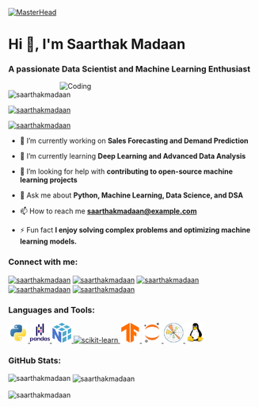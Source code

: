 [![MasterHead](https://user-images.githubusercontent.com/106918656/209438619-25091cdf-a126-4e95-a24c-5efdf8057606.gif)](https://github.com/SaarthakMadaan)

<h1 preced-align="center">Hi 👋, I'm Saarthak Madaan</h1>
<h3 preced-align="center">A passionate Data Scientist and Machine Learning Enthusiast</h3>

<img align="right" alt="Coding" width="400" src="https://camo.githubusercontent.com/19db51af5f90f1b152bc0b9078f5fe97053955be5074f03f17019c70345bdcdb/68747470733a2f2f6d69726f2e6d656469756d2e636f6d2f6d61782f313336302f302a37513379765349765f7430696f4a2d5a2e676966">

<p align="left"> <img src="https://komarev.com/ghpvc/?username=saarthakmadaan&label=Profile%20views&color=0e75b6&style=flat" alt="saarthakmadaan" /> </p>

<p align="left"> <a href="https://github.com/ryo-ma/github-profile-trophy"><img src="https://github-profile-trophy.vercel.app/?username=saarthakmadaan" alt="saarthakmadaan" /></a> </p>

<p align="left"> <a href="https://twitter.com/saarthakmadaan" target="blank"><img src="https://img.shields.io/twitter/follow/saarthakmadaan?logo=twitter&style=for-the-badge" alt="saarthakmadaan" /></a> </p>

- 🔭 I’m currently working on **Sales Forecasting and Demand Prediction**

- 🌱 I’m currently learning **Deep Learning and Advanced Data Analysis**

- 🤝 I’m looking for help with **contributing to open-source machine learning projects**

- 💬 Ask me about **Python, Machine Learning, Data Science, and DSA**

- 📫 How to reach me **saarthakmadaan@example.com**

- ⚡ Fun fact **I enjoy solving complex problems and optimizing machine learning models.**

<h3 align="left">Connect with me:</h3>
<p align="left">
<a href="https://twitter.com/saarthakmadaan" target="blank"><img align="center" src="https://raw.githubusercontent.com/rahuldkjain/github-profile-readme-generator/master/src/images/icons/Social/twitter.svg" alt="saarthakmadaan" height="30" width="40" /></a>
<a href="https://linkedin.com/in/saarthakmadaan" target="blank"><img align="center" src="https://raw.githubusercontent.com/rahuldkjain/github-profile-readme-generator/master/src/images/icons/Social/linked-in-alt.svg" alt="saarthakmadaan" height="30" width="40" /></a>
<a href="https://instagram.com/saarthakmadaan" target="blank"><img align="center" src="https://raw.githubusercontent.com/rahuldkjain/github-profile-readme-generator/master/src/images/icons/Social/instagram.svg" alt="saarthakmadaan" height="30" width="40" /></a>
<a href="https://www.leetcode.com/saarthakmadaan" target="blank"><img align="center" src="https://raw.githubusercontent.com/rahuldkjain/github-profile-readme-generator/master/src/images/icons/Social/leet-code.svg" alt="saarthakmadaan" height="30" width="40" /></a>
<a href="https://auth.geeksforgeeks.org/user/saarthakmadaan/" target="blank"><img align="center" src="https://raw.githubusercontent.com/rahuldkjain/github-profile-readme-generator/master/src/images/icons/Social/geeks-for-geeks.svg" alt="saarthakmadaan" height="30" width="40" /></a>
</p>

<h3 align="left">Languages and Tools:</h3>
<p align="left"> 
<a href="https://www.python.org" target="_blank" rel="noreferrer"> <img src="https://raw.githubusercontent.com/devicons/devicon/master/icons/python/python-original.svg" alt="python" width="40" height="40"/> </a> 
<a href="https://pandas.pydata.org/" target="_blank" rel="noreferrer"> <img src="https://raw.githubusercontent.com/devicons/devicon/master/icons/pandas/pandas-original-wordmark.svg" alt="pandas" width="40" height="40"/> </a> 
<a href="https://numpy.org/" target="_blank" rel="noreferrer"> <img src="https://raw.githubusercontent.com/devicons/devicon/master/icons/numpy/numpy-original.svg" alt="numpy" width="40" height="40"/> </a> 
<a href="https://scikit-learn.org/" target="_blank" rel="noreferrer"> <img src="https://raw.githubusercontent.com/devicons/devicon/master/icons/scikit-learn/scikit-learn-original.svg" alt="scikit-learn" width="40" height="40"/> </a> 
<a href="https://www.tensorflow.org/" target="_blank" rel="noreferrer"> <img src="https://raw.githubusercontent.com/devicons/devicon/master/icons/tensorflow/tensorflow-original.svg" alt="tensorflow" width="40" height="40"/> </a> 
<a href="https://jupyter.org/" target="_blank" rel="noreferrer"> <img src="https://raw.githubusercontent.com/devicons/devicon/master/icons/jupyter/jupyter-original.svg" alt="jupyter" width="40" height="40"/> </a> 
<a href="https://matplotlib.org/" target="_blank" rel="noreferrer"> <img src="https://raw.githubusercontent.com/devicons/devicon/master/icons/matplotlib/matplotlib-original.svg" alt="matplotlib" width="40" height="40"/> </a> 
<a href="https://www.linux.org/" target="_blank" rel="noreferrer"> <img src="https://raw.githubusercontent.com/devicons/devicon/master/icons/linux/linux-original.svg" alt="linux" width="40" height="40"/> </a>
</p>

<h3 align="left">GitHub Stats:</h3>
<p><img align="left" src="https://github-readme-stats.vercel.app/api/top-langs?username=saarthakmadaan&show_icons=true&locale=en&layout=compact" alt="saarthakmadaan" /></p>

<p>&nbsp;<img align="center" src="https://github-readme-stats.vercel.app/api?username=saarthakmadaan&show_icons=true&locale=en" alt="saarthakmadaan" /></p>

<p><img align="center" src="https://github-readme-streak-stats.herokuapp.com/?user=saarthakmadaan&" alt="saarthakmadaan" /></p>
